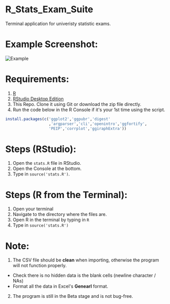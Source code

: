 # R_Stats_Exam_Suite
Terminal application for univeristy statistic exams.

# Example Screenshot:
![Example](https://raw.githubusercontent.com/algo7/R_Stats_Exam_Suite/master/example.pnge)

# Requirements:
1. [R](https://www.r-project.org/)
2. [RStudio Desktop Edition](https://rstudio.com/products/rstudio/download/)
3. This Repo. Clone it using Git or download the zip file directly.
4. Run the code below in the R Console if it's your 1st time using the script.
```R
install.packages(c('ggplot2','ggpubr','digest'
                   ,'argparser','cli','openintro','ggfortify',
                   'PEIP','corrplot','ggiraphExtra'))
```

# Steps (RStudio):
1. Open the `stats.R` file in RStudio.
2. Open the Console at the bottom.
3. Type in `source('stats.R')`.


# Steps (R from the Terminal):
1. Open your terminal
2. Navigate to the directory where the files are.
3. Open R in the terminal by typing in `R`
4. Type in `source('stats.R')`

# Note:
1. The CSV file should be **clean** when importing, otherwise the program will not function properly.
  - Check there is no hidden data is the blank cells (newline character / NAs)
  - Format all the data in Excel's **Genearl** format.
2. The program is still in the Beta stage and is not bug-free.
